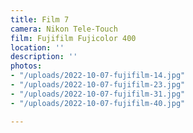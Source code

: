 ```yaml
---
title: Film 7
camera: Nikon Tele-Touch
film: Fujifilm Fujicolor 400
location: ''
description: ''
photos:
- "/uploads/2022-10-07-fujifilm-14.jpg"
- "/uploads/2022-10-07-fujifilm-23.jpg"
- "/uploads/2022-10-07-fujifilm-31.jpg"
- "/uploads/2022-10-07-fujifilm-40.jpg"

---
```

